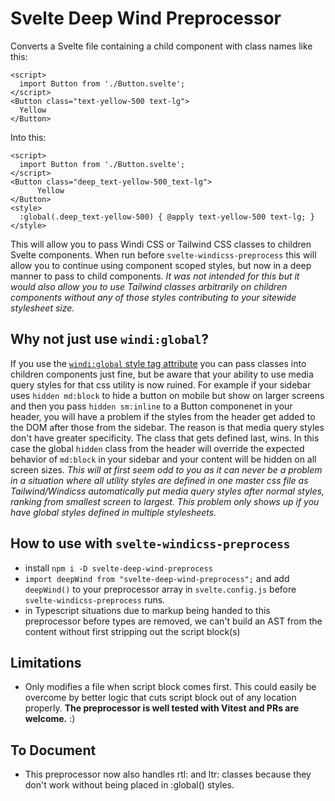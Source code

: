 # Svelte Deep Wind Preprocessor

Converts a Svelte file containing a child component with class names like this:

```svelte
<script>
  import Button from './Button.svelte';
</script>
<Button class="text-yellow-500 text-lg">
  Yellow
</Button>
```

Into this:

```svelte
<script>
  import Button from './Button.svelte';
</script>
<Button class="deep_text-yellow-500_text-lg">
      Yellow
</Button>
<style> 
  :global(.deep_text-yellow-500) { @apply text-yellow-500 text-lg; }
</style>
```

This will allow you to pass Windi CSS or Tailwind CSS classes to children Svelte components. When run before `svelte-windicss-preprocess` this will allow you to continue using component scoped styles, but now in a deep manner to pass to child components. *It was not intended for this but it would also allow you to use Tailwind classes arbitrarily on children components without any of those styles contributing to your sitewide stylesheet size.*

## Why not just use `windi:global`?
If you use the [`windi:global` style tag attribute](https://windicss.org/integrations/svelte.html#windi-css-classes)  you can pass classes into children components just fine, but be aware that your ability to use media query styles for that css utility is now ruined. For example if your sidebar uses `hidden md:block` to hide a button on mobile but show on larger screens and then you pass `hidden sm:inline` to a Button componenet in your header, you will have a problem if the styles from the header get added to the DOM after those from the sidebar. The reason is that media query styles don't have greater specificity. The class that gets defined last, wins. In this case the global `hidden` class from the header will override the expected behavior of `md:block` in your sidebar and your content will be hidden on all screen sizes. *This will at first seem odd to you as it can never be a problem in a situation where all utility styles are defined in one master css file as Tailwind/Windicss automatically put media query styles after normal styles, ranking from smallest screen to largest. This problem only shows up if you have global styles defined in multiple stylesheets.*

## How to use with `svelte-windicss-preprocess`
- install `npm i -D svelte-deep-wind-preprocess`
- `import deepWind from "svelte-deep-wind-preprocess";` and add `deepWind()` to your preprocessor array in `svelte.config.js` before `svelte-windicss-preprocess` runs.
- in Typescript situations due to markup being handed to this preprocessor before types are removed, we can't build an AST from the content without first stripping out the script block(s)

## Limitations
- Only modifies a file when script block comes first. This could easily be overcome by better logic that cuts script block out of any location properly. **The preprocessor is well tested with Vitest and PRs are welcome.** :)

## To Document
- This preprocessor now also handles rtl: and ltr: classes because they don't work without being placed in :global() styles.